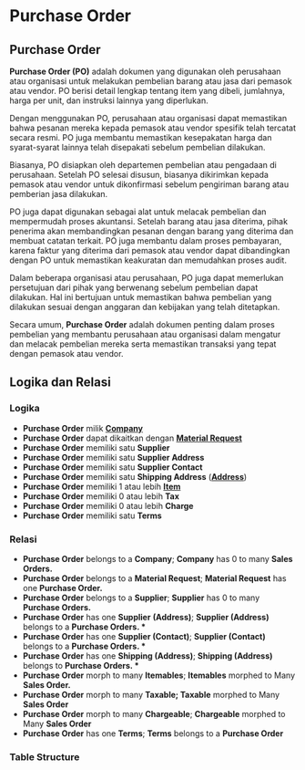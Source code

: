 # Purchase Order

## Purchase Order

**Purchase Order (PO)** adalah dokumen yang digunakan oleh perusahaan atau organisasi untuk melakukan pembelian barang atau jasa dari pemasok atau vendor. PO berisi detail lengkap tentang item yang dibeli, jumlahnya, harga per unit, dan instruksi lainnya yang diperlukan.

Dengan menggunakan PO, perusahaan atau organisasi dapat memastikan bahwa pesanan mereka kepada pemasok atau vendor spesifik telah tercatat secara resmi. PO juga membantu memastikan kesepakatan harga dan syarat-syarat lainnya telah disepakati sebelum pembelian dilakukan.

Biasanya, PO disiapkan oleh departemen pembelian atau pengadaan di perusahaan. Setelah PO selesai disusun, biasanya dikirimkan kepada pemasok atau vendor untuk dikonfirmasi sebelum pengiriman barang atau pemberian jasa dilakukan.

PO juga dapat digunakan sebagai alat untuk melacak pembelian dan mempermudah proses akuntansi. Setelah barang atau jasa diterima, pihak penerima akan membandingkan pesanan dengan barang yang diterima dan membuat catatan terkait. PO juga membantu dalam proses pembayaran, karena faktur yang diterima dari pemasok atau vendor dapat dibandingkan dengan PO untuk memastikan keakuratan dan memudahkan proses audit.

Dalam beberapa organisasi atau perusahaan, PO juga dapat memerlukan persetujuan dari pihak yang berwenang sebelum pembelian dapat dilakukan. Hal ini bertujuan untuk memastikan bahwa pembelian yang dilakukan sesuai dengan anggaran dan kebijakan yang telah ditetapkan.

Secara umum, **Purchase Order** adalah dokumen penting dalam proses pembelian yang membantu perusahaan atau organisasi dalam mengatur dan melacak pembelian mereka serta memastikan transaksi yang tepat dengan pemasok atau vendor.

## Logika dan Relasi

### Logika&#x20;

* **Purchase Order** milik [**Company**](../core-concept/#company-perusahaan)
* **Purchase Order** dapat dikaitkan dengan [**Material Request**](../stock-concept/stock-transactions/material-request.md)
* **Purchase Order** memiliki satu **Supplier**
* **Purchase Order** memiliki satu **Supplier Address**
* **Purchase Order** memiliki satu **Supplier Contact**
* **Purchase Order** memiliki satu **Shipping Address** ([**Address**](../crm-concept/address.md))
* **Purchase Order** memiliki 1 atau lebih [**Item**](../stock-concept/basic/item.md)
* **Purchase Order** memiliki 0 atau lebih **Tax**
* **Purchase Order** memiliki 0 atau lebih **Charge**
* **Purchase Order** memiliki satu **Terms**

### Relasi &#x20;

* **Purchase Order** belongs to a **Company**; **Company** has 0 to many **Sales Orders.**
* **Purchase Order** belongs to a **Material Request**; **Material Request** has one **Purchase Order.**&#x20;
* **Purchase Order** belongs to a **Supplier**; **Supplier** has 0 to many **Purchase Orders.**
* **Purchase Order** has one **Supplier** **(Address)**; **Supplier (Address)** belongs to a **Purchase Orders. \***&#x20;
* **Purchase Order** has one **Supplier (Contact)**; **Supplier (Contact)** belongs to a **Purchase Orders. \***
* **Purchase Order** has one **Shipping (Address)**; **Shipping (Address)** belongs to **Purchase Orders. \***
* **Purchase Order** morph to many **Itemables**; **Itemables** morphed to Many **Sales Order.**
* **Purchase Order** morph to many **Taxable; Taxable** morphed to Many **Sales Order**&#x20;
* **Purchase Order** morph to many **Chargeable**; **Chargeable** morphed to Many **Sales Order**&#x20;
* **Purchase Order** has one **Terms**; **Terms** belongs to a **Purchase Order**&#x20;

### Table Structure
